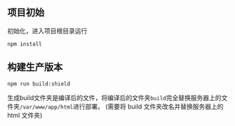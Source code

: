 ## 项目初始

初始化，进入项目根目录运行
```
npm install
```

## 构建生产版本
```
npm run build:shield
```
生成build文件夹是编译后的文件，将编译后的文件夹```build```完全替换服务器上的文件夹```/var/www/app/html```进行部署。
(需要将 build 文件夹改名并替换服务器上的 html 文件夹)

## 
